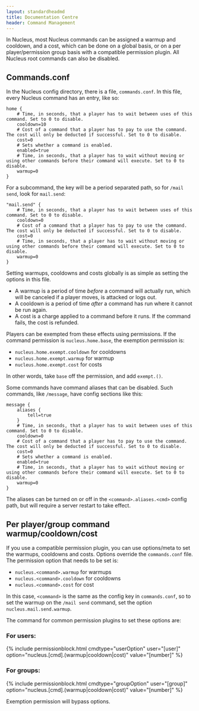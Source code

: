 ```yaml
---
layout: standardheadmd
title: Documentation Centre
header: Command Management
---
```


In Nucleus, most Nucleus commands can be assigned a warmup and cooldown, and a cost, which can be done on a global basis, or on a per player/permission group
basis with a compatible permission plugin. All Nucleus root commands can also be disabled.

## Commands.conf

In the Nucleus config directory, there is a file, `commands.conf`. In this file, every Nucleus command has an entry, like so:

```hocon
home {
    # Time, in seconds, that a player has to wait between uses of this command. Set to 0 to disable.
    cooldown=10
    # Cost of a command that a player has to pay to use the command. The cost will only be deducted if successful. Set to 0 to disable.
    cost=0
    # Sets whether a command is enabled.
    enabled=true
    # Time, in seconds, that a player has to wait without moving or using other commands before their command will execute. Set to 0 to disable.
    warmup=0
}
```

For a subcommand, the key will be a period separated path, so for `/mail send`, look for `mail.send`:
 
```
"mail.send" {
    # Time, in seconds, that a player has to wait between uses of this command. Set to 0 to disable.
    cooldown=0
    # Cost of a command that a player has to pay to use the command. The cost will only be deducted if successful. Set to 0 to disable.
    cost=0
    # Time, in seconds, that a player has to wait without moving or using other commands before their command will execute. Set to 0 to disable.
    warmup=0
}
```

Setting warmups, cooldowns and costs globally is as simple as setting the options in this file. 

* A warmup is a period of time _before_ a command will actually run, which will be canceled if a player moves, is attacked or logs out.
* A cooldown is a period of time _after_ a command has run where it cannot be run again.
* A cost is a charge applied to a command before it runs. If the command fails, the cost is refunded.

Players can be exempted from these effects using permissions. If the command permission is `nucleus.home.base`, the exemption permission is:

* `nucleus.home.exempt.cooldown` for cooldowns
* `nucleus.home.exempt.warmup` for warmup 
* `nucleus.home.exempt.cost` for costs  

In other words, take `base` off the permission, and add `exempt.()`.

Some commands have command aliases that can be disabled. Such commands, like `/message`, have config sections like this:
 
```
message {
    aliases {
        tell=true
    }
    # Time, in seconds, that a player has to wait between uses of this command. Set to 0 to disable.
    cooldown=0
    # Cost of a command that a player has to pay to use the command. The cost will only be deducted if successful. Set to 0 to disable.
    cost=0
    # Sets whether a command is enabled.
    enabled=true
    # Time, in seconds, that a player has to wait without moving or using other commands before their command will execute. Set to 0 to disable.
    warmup=0
}
```

The aliases can be turned on or off in the `<command>.aliases.<cmd>` config path, but will require a server restart to take effect.

<a class="anchor" id="perplayer"></a>
## Per player/group command warmup/cooldown/cost

If you use a compatible permission plugin, you can use options/meta to set the warmups, cooldowns and costs. Options override the `commands.conf` file.
The permission option that needs to be set is:

* `nucleus.<command>.warmup` for warmups
* `nucleus.<command>.cooldown` for cooldowns
* `nucleus.<command>.cost` for cost

In this case, `<command>` is the same as the config key in `commands.conf`, so to set the warmup on the `/mail send` command, set the option `nucleus.mail.send.warmup`.

The command for common permission plugins to set these options are:

### For users:

{% include permissionblock.html cmdtype="userOption" user="[user]" option="nucleus.[cmd].(warmup|cooldown|cost)" value="[number]" %}

### For groups:

{% include permissionblock.html cmdtype="groupOption" user="[group]" option="nucleus.[cmd].(warmup|cooldown|cost)" value="[number]" %}

Exemption permission will bypass options.